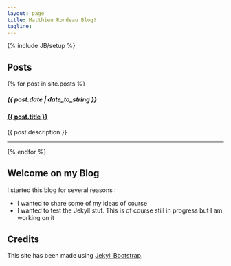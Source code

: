 ```yaml
---
layout: page
title: Matthieu Rondeau Blog!
tagline: 
---
```

{% include JB/setup %}

## Posts

<div class="posts">
  {% for post in site.posts %}
    <div>
    <h5>{{ post.date | date_to_string }}</h5>
    <h4><a href="{{ BASE_PATH }}{{ post.url }}">{{ post.title }}</a></h4>
    <p>{{ post.description }}</p>
    </div>
    <hr/>
  {% endfor %}
</div>

## Welcome on my Blog

I started this blog for several reasons :
* I wanted to share some of my ideas of course
* I wanted to test the Jekyll stuf.
This is of course still in progress but I am working on it

## Credits
This site has been made using [Jekyll Bootstrap](http://jekyllbootstrap.com).




